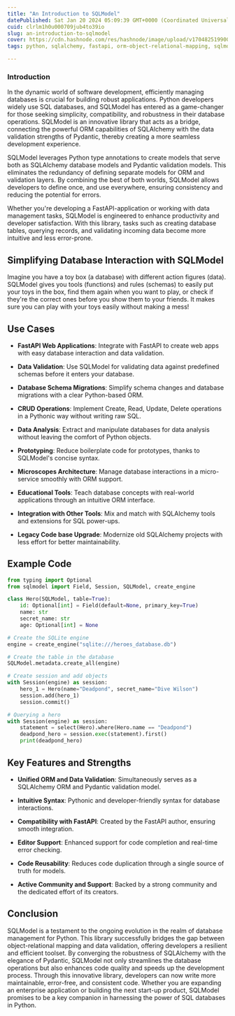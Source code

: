 ```yaml
---
title: "An Introduction to SQLModel"
datePublished: Sat Jan 20 2024 05:09:39 GMT+0000 (Coordinated Universal Time)
cuid: clrlm1h0u000709jub4to39io
slug: an-introduction-to-sqlmodel
cover: https://cdn.hashnode.com/res/hashnode/image/upload/v1704825199002/e84f51a6-48c7-425f-81be-0e351eaf8fa6.png
tags: python, sqlalchemy, fastapi, orm-object-relational-mapping, sqlmodel

---
```


### Introduction

In the dynamic world of software development, efficiently managing databases is crucial for building robust applications. Python developers widely use SQL databases, and SQLModel has entered as a game-changer for those seeking simplicity, compatibility, and robustness in their database operations. SQLModel is an innovative library that acts as a bridge, connecting the powerful ORM capabilities of SQLAlchemy with the data validation strengths of Pydantic, thereby creating a more seamless development experience.

SQLModel leverages Python type annotations to create models that serve both as SQLAlchemy database models and Pydantic validation models. This eliminates the redundancy of defining separate models for ORM and validation layers. By combining the best of both worlds, SQLModel allows developers to define once, and use everywhere, ensuring consistency and reducing the potential for errors.

Whether you're developing a FastAPI-application or working with data management tasks, SQLModel is engineered to enhance productivity and developer satisfaction. With this library, tasks such as creating database tables, querying records, and validating incoming data become more intuitive and less error-prone.

## Simplifying Database Interaction with SQLModel

Imagine you have a toy box (a database) with different action figures (data). SQLModel gives you tools (functions) and rules (schemas) to easily put your toys in the box, find them again when you want to play, or check if they're the correct ones before you show them to your friends. It makes sure you can play with your toys easily without making a mess!

## Use Cases

* **FastAPI Web Applications**: Integrate with FastAPI to create web apps with easy database interaction and data validation.
    
* **Data Validation**: Use SQLModel for validating data against predefined schemas before it enters your database.
    
* **Database Schema Migrations**: Simplify schema changes and database migrations with a clear Python-based ORM.
    
* **CRUD Operations**: Implement Create, Read, Update, Delete operations in a Pythonic way without writing raw SQL.
    
* **Data Analysis**: Extract and manipulate databases for data analysis without leaving the comfort of Python objects.
    
* **Prototyping**: Reduce boilerplate code for prototypes, thanks to SQLModel's concise syntax.
    
* **Microscopes Architecture**: Manage database interactions in a micro-service smoothly with ORM support.
    
* **Educational Tools**: Teach database concepts with real-world applications through an intuitive ORM interface.
    
* **Integration with Other Tools**: Mix and match with SQLAlchemy tools and extensions for SQL power-ups.
    
* **Legacy Code base Upgrade**: Modernize old SQLAlchemy projects with less effort for better maintainability.
    

## Example Code

```python
from typing import Optional
from sqlmodel import Field, Session, SQLModel, create_engine

class Hero(SQLModel, table=True):
    id: Optional[int] = Field(default=None, primary_key=True)
    name: str
    secret_name: str
    age: Optional[int] = None

# Create the SQLite engine
engine = create_engine("sqlite:///heroes_database.db")

# Create the table in the database
SQLModel.metadata.create_all(engine)

# Create session and add objects
with Session(engine) as session:
    hero_1 = Hero(name="Deadpond", secret_name="Dive Wilson")
    session.add(hero_1)
    session.commit()

# Querying a hero
with Session(engine) as session:
    statement = select(Hero).where(Hero.name == "Deadpond")
    deadpond_hero = session.exec(statement).first()
    print(deadpond_hero)
```

## Key Features and Strengths

* **Unified ORM and Data Validation**: Simultaneously serves as a SQLAlchemy ORM and Pydantic validation model.
    
* **Intuitive Syntax**: Pythonic and developer-friendly syntax for database interactions.
    
* **Compatibility with FastAPI**: Created by the FastAPI author, ensuring smooth integration.
    
* **Editor Support**: Enhanced support for code completion and real-time error checking.
    
* **Code Reusability**: Reduces code duplication through a single source of truth for models.
    
* **Active Community and Support**: Backed by a strong community and the dedicated effort of its creators.
    

## Conclusion

SQLModel is a testament to the ongoing evolution in the realm of database management for Python. This library successfully bridges the gap between object-relational mapping and data validation, offering developers a resilient and efficient toolset. By converging the robustness of SQLAlchemy with the elegance of Pydantic, SQLModel not only streamlines the database operations but also enhances code quality and speeds up the development process. Through this innovative library, developers can now write more maintainable, error-free, and consistent code. Whether you are expanding an enterprise application or building the next start-up product, SQLModel promises to be a key companion in harnessing the power of SQL databases in Python.